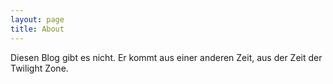 ```yaml
---
layout: page
title: About
---
```


Diesen Blog gibt es nicht. Er kommt aus einer anderen Zeit, aus der Zeit der Twilight Zone.
